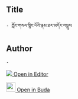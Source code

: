 ## Title
	- ཀློང་གསལ་སྙིང་པོའི་རྣམ་ཐར་མདོར་བསྡུས

## Author
	- 



[<img src="https://img.icons8.com/color/25/000000/edit-property.png"> Open in Editor](http://editor.openpecha.org/P003208)

[<img width="25" src="https://library.bdrc.io/icons/BUDA-small.svg"> Open in Buda](https://library.bdrc.io/show/bdr:IE0OPP003208)
